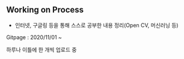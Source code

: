 ## Working on Process
- 인터넷, 구글링 등을 통해 스스로 공부한 내용 정리(Open CV, 머신러닝 등)

Gitpage : 2020/11/01 ~ <br>

하루나 이틀에 한 개씩 업로드 중
